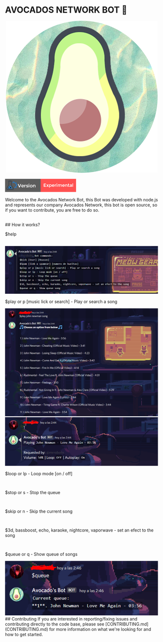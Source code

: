 <h1>AVOCADOS NETWORK BOT 🥑</h1>
<div style="margin-left: 3px;">
    <img src="./readmeimg/logo.png" alt="">
</div><br>
    <img src="./readmeimg/tag1.png" alt="">


<p>Welcome to the Avocados Network Bot, this Bot was developed with node.js and represents our company Avocados Network, this bot is open source, so if you want to contribute, you are free to do so.</p><br>
## How it works?
<br>
<p>$help </p><br>
<img src="./readmeimg/cap1.PNG" alt=""><br>
<p>$play or p [music lick or search] - Play or search a song</p>
<img src="./readmeimg/cap2.PNG" alt=""><br>
<img src="./readmeimg/cap3.PNG" alt=""><br>
<p> $loop or lp - Loop mode [on / off]</p><br>
<p>$stop or s - Stop the queue</p><br>
<p>$skip or n - Skip the current song </p><br>
<p>$3d, bassboost, echo, karaoke, nightcore, vaporwave - set an efect to the song</p><br>
<p> $queue or q - Show queue of songs</p>
<img src="./readmeimg/cap4.PNG" alt="">
## Contributing
If you are interested in reporting/fixing issues and contributing directly to the code base, please see [CONTRIBUTING.md](CONTRIBUTING.md) for more information on what we're looking for and how to get started.